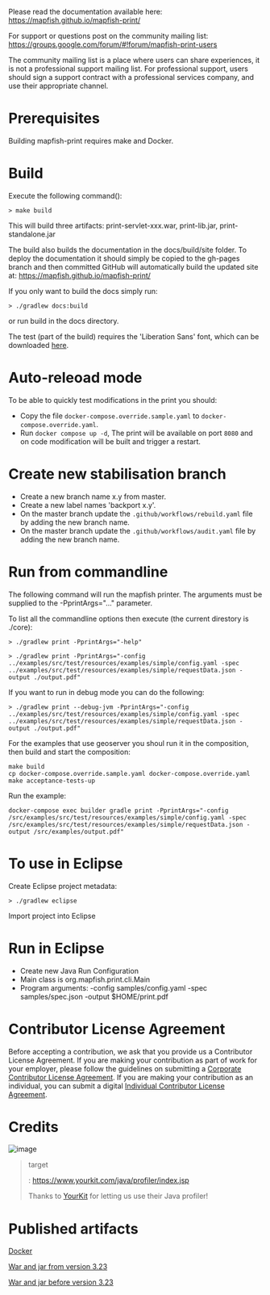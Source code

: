 Please read the documentation available here: <https://mapfish.github.io/mapfish-print/>

For support or questions post on the community mailing list:
<https://groups.google.com/forum/#!forum/mapfish-print-users>

The community mailing list is a place where users can share experiences, it is not a professional support
mailing list. For professional support, users should sign a support contract with a professional services
company, and use their appropriate channel.

# Prerequisites

Building mapfish-print requires make and Docker.

# Build

Execute the following command():

```{.sourceCode .}
> make build
```

This will build three artifacts: print-servlet-xxx.war, print-lib.jar, print-standalone.jar

The build also builds the documentation in the docs/build/site folder. To deploy the documentation it should
simply be copied to the gh-pages branch and then committed GitHub will automatically build the updated site
at: <https://mapfish.github.io/mapfish-print/>

If you only want to build the docs simply run:

```{.sourceCode .}
> ./gradlew docs:build
```

or run build in the docs directory.

<div class="admonition note">

The test (part of the build) requires the 'Liberation Sans' font, which can be downloaded
[here](https://www.fontsquirrel.com/fonts/Liberation-Sans).

</div>

# Auto-releoad mode

To be able to quickly test modifications in the print you should:
- Copy the file `docker-compose.override.sample.yaml` to `docker-compose.override.yaml`.
- Run `docker compose up -d`,
The print will be available on port `8080` and on code modification will be built and trigger a restart.

# Create new stabilisation branch

- Create a new branch name x.y from master.
- Create a new label names 'backport x.y'.
- On the master branch update the `.github/workflows/rebuild.yaml` file by adding the new branch name.
- On the master branch update the `.github/workflows/audit.yaml` file by adding the new branch name.

# Run from commandline

The following command will run the mapfish printer. The arguments must be supplied to the -PprintArgs="..."
parameter.

To list all the commandline options then execute (the current direstory is ./core):

```{.sourceCode .}
> ./gradlew print -PprintArgs="-help"
```

```{.sourceCode .}
> ./gradlew print -PprintArgs="-config ../examples/src/test/resources/examples/simple/config.yaml -spec ../examples/src/test/resources/examples/simple/requestData.json -output ./output.pdf"
```

If you want to run in debug mode you can do the following:

```{.sourceCode .}
> ./gradlew print --debug-jvm -PprintArgs="-config ../examples/src/test/resources/examples/simple/config.yaml -spec ../examples/src/test/resources/examples/simple/requestData.json -output ./output.pdf"
```

For the examples that use geoserver you shoul run it in the composition, then build and start the composition:

```
make build
cp docker-compose.override.sample.yaml docker-compose.override.yaml
make acceptance-tests-up
```

Run the example:

```
docker-compose exec builder gradle print -PprintArgs="-config /src/examples/src/test/resources/examples/simple/config.yaml -spec /src/examples/src/test/resources/examples/simple/requestData.json -output /src/examples/output.pdf"
```

# To use in Eclipse

Create Eclipse project metadata:

```{.sourceCode .}
> ./gradlew eclipse
```

Import project into Eclipse

# Run in Eclipse

- Create new Java Run Configuration
- Main class is org.mapfish.print.cli.Main
- Program arguments: -config samples/config.yaml -spec samples/spec.json -output \$HOME/print.pdf

# Contributor License Agreement

Before accepting a contribution, we ask that you provide us a Contributor License Agreement. If you are making
your contribution as part of work for your employer, please follow the guidelines on submitting a [Corporate
Contributor License Agreement](https://github.com/mapfish/mapfish-print/wiki/C2C_Corporate-CLA_v1-0.pdf). If
you are making your contribution as an individual, you can submit a digital [Individual Contributor License
Agreement](http://goo.gl/forms/QO9UELxM9m).

# Credits

![image](https://www.yourkit.com/images/yklogo.png)

> target
>
> : <https://www.yourkit.com/java/profiler/index.jsp>
>
> Thanks to [YourKit](https://www.yourkit.com/java/profiler/index.jsp) for letting us use their Java profiler!

# Published artifacts

[Docker](https://hub.docker.com/r/camptocamp/mapfish-print)

[War and jar from version 3.23](https://github.com/orgs/mapfish/packages)

[War and jar before version 3.23](https://mvnrepository.com/artifact/org.mapfish.print)
